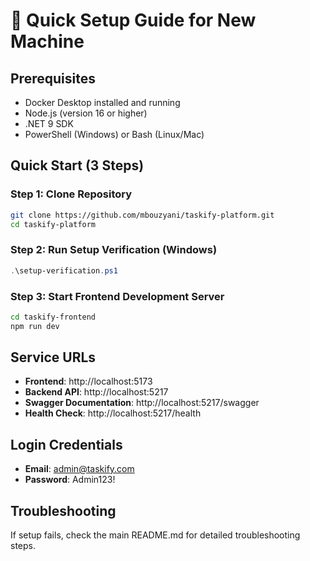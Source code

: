 # 🚀 Quick Setup Guide for New Machine

## Prerequisites
- Docker Desktop installed and running
- Node.js (version 16 or higher)
- .NET 9 SDK
- PowerShell (Windows) or Bash (Linux/Mac)

## Quick Start (3 Steps)

### Step 1: Clone Repository
```bash
git clone https://github.com/mbouzyani/taskify-platform.git
cd taskify-platform
```

### Step 2: Run Setup Verification (Windows)
```powershell
.\setup-verification.ps1
```

### Step 3: Start Frontend Development Server
```bash
cd taskify-frontend
npm run dev
```

## Service URLs
- **Frontend**: http://localhost:5173
- **Backend API**: http://localhost:5217
- **Swagger Documentation**: http://localhost:5217/swagger
- **Health Check**: http://localhost:5217/health

## Login Credentials
- **Email**: admin@taskify.com
- **Password**: Admin123!

## Troubleshooting
If setup fails, check the main README.md for detailed troubleshooting steps.
